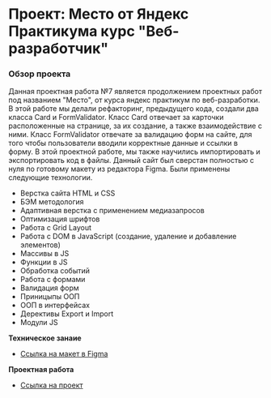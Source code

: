 # Проект: Место от Яндекс Практикума курс "Веб-разработчик"

### Обзор проекта

Данная проектная работа №7 является продолжением проектных работ под названием "Место", от курса яндекс практикум по веб-разработки. В этой работе мы делали рефакторинг, предыдущего кода, создали два класса Card и FormValidator. Класс Card отвечает за карточки расположенные на странице, за их создание, а также взаимодействие с ними.
Класс FormValidator отвечате за валидацию форм на сайте, для того чтобы пользователи вводили корректные данные и ссылки в форму.
В этой проектной работе, мы также научились импортировать и экспортировать код в файлы.
Данный сайт был сверстан полностью с нуля по готовому макету из редактора Figma. Были применены следующие технологии.

* Верстка сайта HTML и CSS
* БЭМ методология
* Адаптивная верстка с применением медиазапросов
* Оптимизация шрифтов
* Работа с Grid Layout
* Работа с DOM в JavaScript (создание, удаление и добавление элементов)
* Массивы в JS
* Функции в JS
* Обработка событий
* Работа с формами
* Валидация форм
* Приницыпы ООП
* ООП в интерфейсах
* Дерективы Export и Import
* Модули JS

**Техническое занаие**

* [Ссылка на макет в Figma](https://www.figma.com/file/2cn9N9jSkmxD84oJik7xL7/JavaScript.-Sprint-4?node-id=0%3A1)

**Проектная работа**

* [Ссылка на проект](https://ruslanabronnikova.github.io/mesto/)

